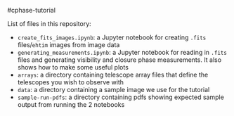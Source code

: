 #cphase-tutorial

List of files in this repository:
- `create_fits_images.ipynb`: a Jupyter notebook for creating `.fits`
  files/`ehtim` images from image data
- `generating_measurements.ipynb`: a Jupyter notebook for reading in `.fits`
  files and generating visibility and closure phase measurements. It also shows
  how to make some useful plots
- `arrays`: a directory containing telescope array files that define the
  telescopes you wish to observe with
- `data`: a directory containing a sample image we use for the tutorial
- `sample-run-pdfs`: a directory containing pdfs showing expected sample output
  from running the 2 notebooks
